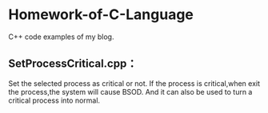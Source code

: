 # Homework-of-C-Language
C++ code examples of my blog.

## SetProcessCritical.cpp：

Set the selected process as critical or not.
If the process is critical,when exit the process,the system will cause BSOD.
And it can also be used to turn a critical process into normal.

